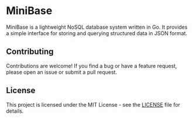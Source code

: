 # MiniBase

MiniBase is a lightweight NoSQL database system written in Go. It provides a simple interface for storing and querying structured data in JSON format.

## Contributing

Contributions are welcome! If you find a bug or have a feature request, please open an issue or submit a pull request.

## License

This project is licensed under the MIT License - see the [LICENSE](LICENSE) file for details.
```